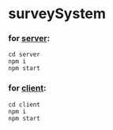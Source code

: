 # surveySystem
### for [server](http://127.0.0.1:8000/):
    cd server
    npm i
    npm start
    
### for [client](http://127.0.0.1:3000/):
    cd client
    npm i
    npm start
